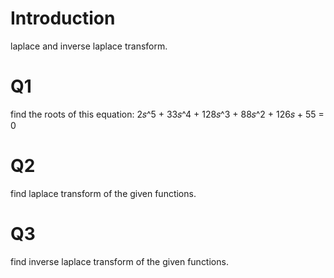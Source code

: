 # Introduction
laplace and inverse laplace transform.
# Q1
find the roots of this equation:
2𝑠^5 + 33𝑠^4 + 128𝑠^3 + 88𝑠^2 + 126𝑠 + 55 = 0
# Q2
find laplace transform of the given functions.
# Q3 
find inverse laplace transform of the given functions.

